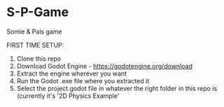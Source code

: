 # S-P-Game
Somie &amp; Pals game

FIRST TIME SETUP:
1. Clone this repo
2. Download Godot Engine - https://godotengine.org/download
3. Extract the engine wherever you want
4. Run the Godot .exe file where you extracted it
5. Select the project.godot file in whatever the right folder in this repo is (currently it's '2D Physics Example'
